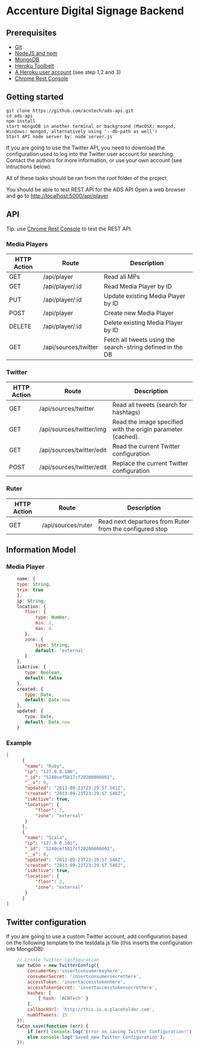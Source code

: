 # Accenture Digital Signage Backend

## Prerequisites
* [Git](http://git-scm.com/downloads)
* [NodeJS and npm](http://nodejs.org/download/)
* [MongoDB](http://www.mongodb.org/downloads)
* [Heroku Toolbelt](https://toolbelt.heroku.com/)
* [A Heroku user account](https://devcenter.heroku.com/articles/quickstart) (see step 1,2 and 3)
* [Chrome Rest Console](https://chrome.google.com/webstore/detail/rest-console/cokgbflfommojglbmbpenpphppikmonn?hl=en)

## Getting started
```
git clone https://github.com/acntech/ads-api.git
cd ads-api
npm install
start mongoDB in another terminal or background (MacOSX: mongod, Windows: mongod, alternatively using '--db-path as well')
Start API node server by: node server.js

```

If you are going to use the Twitter API, you need to download the configuration used to log into the Twitter user account for searching. Contact the authors for more information, or use your own account (see intructions below).

All of these tasks should be ran from the root folder of the project.

You should be able to test REST API for the ADS API Open a web browser and go to [http://localhost:5000/api/player](http://localhost:5000/api/player)


## API
Tip: use [Chrome Rest Console](https://chrome.google.com/webstore/detail/rest-console/cokgbflfommojglbmbpenpphppikmonn?hl=en) to test the REST API.

### Media Players
<table class="table table-hover table-striped">
      <thead>
        <tr>
          <th>HTTP Action</th>
          <th>Route</th>
          <th>Description</th>
        </tr>
      </thead>
      <tbody>
        <tr>
          <td>GET</td>
          <td>/api/player</td>
          <td>Read all MPs</td>
        </tr>
        <tr>
          <td>GET</td>
          <td>/api/player/:id</td>
          <td>Read Media Player by ID</td>
        </tr>
        <tr>
          <td>PUT</td>
          <td>/api/player/:id</td>
          <td>Update existing Media Player by ID</td>
        </tr>
        <tr>
          <td>POST</td>
          <td>/api/player</td>
          <td>Create new Media Player</td>
        </tr>
        <tr>
          <td>DELETE</td>
          <td>/api/player/:id</td>
          <td>Delete existing Media Player by ID</td>
        </tr>
        <tr>
          <td>GET</td>
          <td>/api/sources/twitter</td>
          <td>Fetch all tweets using the search-string defined in the DB</td>
        </tr>
      </tbody>
</table>

### Twitter
<table class="table table-hover table-striped">
      <thead>
        <tr>
          <th>HTTP Action</th>
          <th>Route</th>
          <th>Description</th>
        </tr>
      </thead>
      <tbody>
        <tr>
          <td>GET</td>
          <td>/api/sources/twitter</td>
          <td>Read all tweets (search for hashtags)</td>
        </tr>
        <tr>
          <td>GET</td>
          <td>/api/sources/twitter/img</td>
          <td>Read the image specified with the origin parameter (cached).</td>
        </tr>
        <tr>
          <td>GET</td>
          <td>/api/sources/twitter/edit</td>
          <td>Read the current Twitter configuration</td>
        </tr>
        <tr>
          <td>POST</td>
          <td>/api/sources/twitter/edit</td>
          <td>Replace the current Twitter configuration</td>
        </tr>
      </tbody>
</table>

### Ruter
<table class="table table-hover table-striped">
      <thead>
        <tr>
          <th>HTTP Action</th>
          <th>Route</th>
          <th>Description</th>
        </tr>
      </thead>
      <tbody>
        <tr>
          <td>GET</td>
          <td>/api/sources/ruter</td>
          <td>Read next departures from Ruter from the configured stop</td>
        </tr>
</table>


## Information Model

### Media Player

```javascript
    name: {
    type: String,
    trim: true
    },
    ip: String,
    location: {
       floor: {
           type: Number,
           min: 2,
           max: 4
       },
       zone: {
           type: String,
           default: 'external'
       }
    },
    isActive: {
       type: Boolean,
       default: false
    },
    created: {
       type: Date,
       default: Date.now
    },
    updated: {
       type: Date,
       default: Date.now
    }

```

### Example

```JSON
[
      {
       "name": "Ruby",
       "ip": "127.0.0.100",
       "_id": "5240cef5b17cf20200000001",
       "__v": 0,
       "updated": "2013-09-23T23:29:57.541Z",
       "created": "2013-09-23T23:29:57.540Z",
       "isActive": true,
       "location": {
           "floor": 2,
           "zone": "external"
       }
      },
      {
       "name": "Scala",
       "ip": "127.0.0.101",
       "_id": "5240cef5b17cf20200000002",
       "__v": 0,
       "updated": "2013-09-23T23:29:57.546Z",
       "created": "2013-09-23T23:29:57.546Z",
       "isActive": true,
       "location": {
           "floor": 2,
           "zone": "external"
       }
      }
]
```

## Twitter configuration
If you are going to use a custom Twitter account, add configuration based on the following template to the testdata.js file (this inserts the configuration into MongoDB):
```Javascript
    // Create Twitter Configuration
    var twCon = new TwitterConfig({
        consumerKey:'insertconsumerkeyhere',
        consumerSecret: 'insertconsumersecrethere',
        accessToken: 'insertaccesstokenhere',
        accessTokenSecret: 'insertaccesstokensecrethere',
        hashes: [
            { hash: 'ACNTech' }
        ],
        callbackUrl: 'http://this.is.a.placeholder.com',
        numOfTweets: 15
    });
    twCon.save(function (err) {
        if (err) console.log('Error on saving Twitter Configuration!');
        else console.log('Saved new Twitter Configuration');
    });
```
